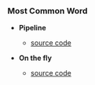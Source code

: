 ### Most Common Word

- **Pipeline**
    - [source code](sources/pipeline.py)

- **On the fly**
    - [source code](sources/onfly.py)